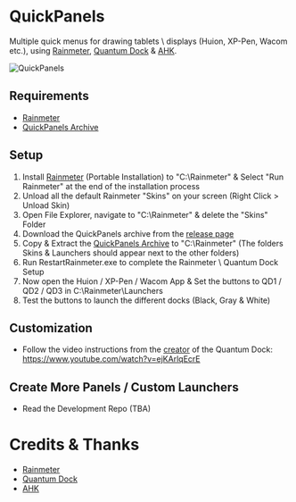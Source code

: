# QuickPanels

Multiple quick menus for drawing tablets \ displays (Huion, XP-Pen, Wacom etc.), using [Rainmeter](https://github.com/rainmeter/rainmeter), [Quantum Dock](https://github.com/nitesh-prasad/Quantum-Dock/) & [AHK](https://github.com/AutoHotkey/AutoHotkey).

![QuickPanels](https://github.com/acatone-git/QuickPanels/assets/67967964/6a95865e-30c5-4617-9f78-a06cb23dd81d)

## Requirements

- [Rainmeter](https://github.com/rainmeter/rainmeter/releases)
- [QuickPanels Archive](https://github.com/acatone-git/QuickPanels/releases)
 
## Setup

1. Install [Rainmeter](https://github.com/rainmeter/rainmeter/releases) (Portable Installation) to "C:\Rainmeter" & Select "Run Rainmeter" at the end of the installation process 
2. Unload all the default Rainmeter "Skins" on your screen (Right Click > Unload Skin) 
3. Open File Explorer, navigate to "C:\Rainmeter" & delete the "Skins" Folder
4. Download the QuickPanels archive from the [release page](https://github.com/acatone-git/QuickPanels/releases)
5. Copy & Extract the [QuickPanels Archive](https://github.com/acatone-git/QuickPanels/releases) to "C:\Rainmeter" (The folders Skins & Launchers should appear next to the other folders)
6. Run RestartRainmeter.exe to complete the Rainmeter \ Quantum Dock Setup
7. Now open the Huion / XP-Pen / Wacom App & Set the buttons to QD1 / QD2 / QD3 in C:\Rainmeter\Launchers
8. Test the buttons to launch the different docks (Black, Gray & White)

## Customization 

- Follow the video instructions from the [creator](https://github.com/nitesh-prasad) of the Quantum Dock: https://www.youtube.com/watch?v=ejKArlqEcrE 

## Create More Panels / Custom Launchers

- Read the Development Repo (TBA)

# Credits & Thanks

- [Rainmeter](https://github.com/rainmeter/rainmeter)
- [Quantum Dock](https://github.com/nitesh-prasad/Quantum-Dock/)
- [AHK](https://www.autohotkey.com/download/)

